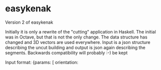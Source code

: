 # easykenak
Version 2 of easykenak

Initially it is only a rewrite of the "cutting" application in Haskell. The initial was in Octave, but that is not the only change.
The data structure has changed and 3D vectors are used everywhere.
Input is a json structure describing the uncut building and output is json again describing the segments. Backwards compatibility will probably :-) be kept

Input format:
{params: [
  orientation:
